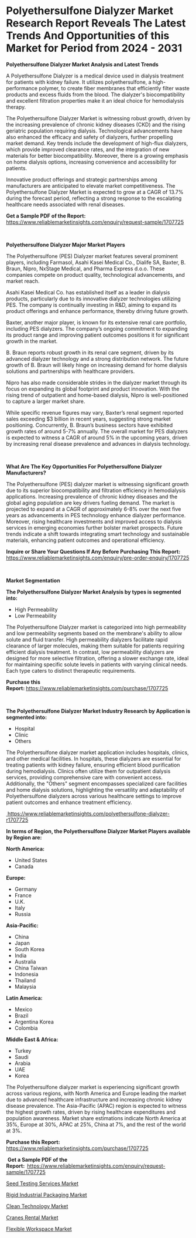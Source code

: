 <p><h1>Polyethersulfone Dialyzer Market Research Report Reveals The Latest Trends And Opportunities of this Market for Period from 2024 - 2031</h1></p><p><strong>Polyethersulfone Dialyzer Market Analysis and Latest Trends</strong></p>
<p><p>A Polyethersulfone Dialyzer is a medical device used in dialysis treatment for patients with kidney failure. It utilizes polyethersulfone, a high-performance polymer, to create fiber membranes that efficiently filter waste products and excess fluids from the blood. The dialyzer's biocompatibility and excellent filtration properties make it an ideal choice for hemodialysis therapy.</p><p>The Polyethersulfone Dialyzer Market is witnessing robust growth, driven by the increasing prevalence of chronic kidney diseases (CKD) and the rising geriatric population requiring dialysis. Technological advancements have also enhanced the efficacy and safety of dialyzers, further propelling market demand. Key trends include the development of high-flux dialyzers, which provide improved clearance rates, and the integration of new materials for better biocompatibility. Moreover, there is a growing emphasis on home dialysis options, increasing convenience and accessibility for patients. </p><p>Innovative product offerings and strategic partnerships among manufacturers are anticipated to elevate market competitiveness. The Polyethersulfone Dialyzer Market is expected to grow at a CAGR of 13.7% during the forecast period, reflecting a strong response to the escalating healthcare needs associated with renal diseases.</p></p>
<p><strong>Get a Sample PDF of the Report:&nbsp;</strong> <a href="https://www.reliablemarketinsights.com/enquiry/request-sample/1707725?utm_campaign=1347&utm_medium=2&utm_source=Github&utm_content=ia&utm_term=07102024&utm_id=polyethersulfone-dialyzer">https://www.reliablemarketinsights.com/enquiry/request-sample/1707725</a></p>
<p>&nbsp;</p>
<p><strong>Polyethersulfone Dialyzer Major Market Players</strong></p>
<p><p>The Polyethersulfone (PES) Dialyzer market features several prominent players, including Farmasol, Asahi Kasei Medical Co., Dialife SA, Baxter, B. Braun, Nipro, NxStage Medical, and Pharma Express d.o.o. These companies compete on product quality, technological advancements, and market reach.</p><p>Asahi Kasei Medical Co. has established itself as a leader in dialysis products, particularly due to its innovative dialyzer technologies utilizing PES. The company is continually investing in R&D, aiming to expand its product offerings and enhance performance, thereby driving future growth.</p><p>Baxter, another major player, is known for its extensive renal care portfolio, including PES dialyzers. The company’s ongoing commitment to expanding its product range and improving patient outcomes positions it for significant growth in the market.</p><p>B. Braun reports robust growth in its renal care segment, driven by its advanced dialyzer technology and a strong distribution network. The future growth of B. Braun will likely hinge on increasing demand for home dialysis solutions and partnerships with healthcare providers.</p><p>Nipro has also made considerable strides in the dialyzer market through its focus on expanding its global footprint and product innovation. With the rising trend of outpatient and home-based dialysis, Nipro is well-positioned to capture a larger market share.</p><p>While specific revenue figures may vary, Baxter’s renal segment reported sales exceeding $3 billion in recent years, suggesting strong market positioning. Concurrently, B. Braun’s business sectors have exhibited growth rates of around 5-7% annually. The overall market for PES dialyzers is expected to witness a CAGR of around 5% in the upcoming years, driven by increasing renal disease prevalence and advances in dialysis technology.</p></p>
<p>&nbsp;</p>
<p><strong>What Are The Key Opportunities For Polyethersulfone Dialyzer Manufacturers?</strong></p>
<p><p>The Polyethersulfone (PES) dialyzer market is witnessing significant growth due to its superior biocompatibility and filtration efficiency in hemodialysis applications. Increasing prevalence of chronic kidney diseases and the global aging population are key drivers fueling demand. The market is projected to expand at a CAGR of approximately 6-8% over the next five years as advancements in PES technology enhance dialyzer performance. Moreover, rising healthcare investments and improved access to dialysis services in emerging economies further bolster market prospects. Future trends indicate a shift towards integrating smart technology and sustainable materials, enhancing patient outcomes and operational efficiency.</p></p>
<p><strong>Inquire or Share Your Questions If Any Before Purchasing This Report:</strong> <a href="https://www.reliablemarketinsights.com/enquiry/pre-order-enquiry/1707725?utm_campaign=1347&utm_medium=2&utm_source=Github&utm_content=ia&utm_term=07102024&utm_id=polyethersulfone-dialyzer">https://www.reliablemarketinsights.com/enquiry/pre-order-enquiry/1707725</a></p>
<p>&nbsp;</p>
<p><strong>Market Segmentation</strong></p>
<p><strong>The Polyethersulfone Dialyzer Market Analysis by types is segmented into:</strong></p>
<p><ul><li>High Permeability</li><li>Low Permeability</li></ul></p>
<p><p>The Polyethersulfone Dialyzer market is categorized into high permeability and low permeability segments based on the membrane's ability to allow solute and fluid transfer. High permeability dialyzers facilitate rapid clearance of larger molecules, making them suitable for patients requiring efficient dialysis treatment. In contrast, low permeability dialyzers are designed for more selective filtration, offering a slower exchange rate, ideal for maintaining specific solute levels in patients with varying clinical needs. Each type caters to distinct therapeutic requirements.</p></p>
<p><strong>Purchase this Report:&nbsp;</strong><a href="https://www.reliablemarketinsights.com/purchase/1707725?utm_campaign=1347&utm_medium=2&utm_source=Github&utm_content=ia&utm_term=07102024&utm_id=polyethersulfone-dialyzer">https://www.reliablemarketinsights.com/purchase/1707725</a></p>
<p>&nbsp;</p>
<p><strong>The Polyethersulfone Dialyzer Market Industry Research by Application is segmented into:</strong></p>
<p><ul><li>Hospital</li><li>Clinic</li><li>Others</li></ul></p>
<p><p>The Polyethersulfone dialyzer market application includes hospitals, clinics, and other medical facilities. In hospitals, these dialyzers are essential for treating patients with kidney failure, ensuring efficient blood purification during hemodialysis. Clinics often utilize them for outpatient dialysis services, providing comprehensive care with convenient access. Additionally, the "Others" segment encompasses specialized care facilities and home dialysis solutions, highlighting the versatility and adaptability of Polyethersulfone dialyzers across various healthcare settings to improve patient outcomes and enhance treatment efficiency.</p></p>
<p><a href="https://www.reliablemarketinsights.com/polyethersulfone-dialyzer-r1707725?utm_campaign=1347&utm_medium=2&utm_source=Github&utm_content=ia&utm_term=07102024&utm_id=polyethersulfone-dialyzer">&nbsp;https://www.reliablemarketinsights.com/polyethersulfone-dialyzer-r1707725</a></p>
<p><strong>In terms of Region, the Polyethersulfone Dialyzer Market Players available by Region are:</strong></p>
<p>
    <p> <strong> North America: </strong>
        <ul>
            <li>United States</li>
            <li>Canada</li>
        </ul>
        </p> 
    <p> <strong> Europe: </strong>
        <ul>
            <li>Germany</li>
            <li>France</li>
            <li>U.K.</li>
            <li>Italy</li>
            <li>Russia</li>
        </ul>
        </p> 
    <p> <strong> Asia-Pacific: </strong>
        <ul>
            <li>China</li>
            <li>Japan</li>
            <li>South Korea</li>
            <li>India</li>
            <li>Australia</li>
            <li>China Taiwan</li>
            <li>Indonesia</li>
            <li>Thailand</li>
            <li>Malaysia</li>
        </ul>
        </p> 
    <p> <strong> Latin America: </strong>
        <ul>
            <li>Mexico</li>
            <li>Brazil</li>
            <li>Argentina Korea</li>
            <li>Colombia</li>
        </ul>
        </p> 
    <p> <strong> Middle East & Africa: </strong>
        <ul>
            <li>Turkey</li>
            <li>Saudi</li>
            <li>Arabia</li>
            <li>UAE</li>
            <li>Korea</li>
        </ul>
    </p>
    </p>
<p><p>The Polyethersulfone dialyzer market is experiencing significant growth across various regions, with North America and Europe leading the market due to advanced healthcare infrastructure and increasing chronic kidney disease prevalence. The Asia-Pacific (APAC) region is expected to witness the highest growth rates, driven by rising healthcare expenditures and population awareness. Market share estimations indicate North America at 35%, Europe at 30%, APAC at 25%, China at 7%, and the rest of the world at 3%.</p></p>
<p><strong>Purchase this Report: </strong><a href="https://www.reliablemarketinsights.com/purchase/1707725?utm_campaign=1347&utm_medium=2&utm_source=Github&utm_content=ia&utm_term=07102024&utm_id=polyethersulfone-dialyzer">https://www.reliablemarketinsights.com/purchase/1707725</a></p>
<p>&nbsp;<strong>Get a Sample PDF of the Report:&nbsp;&nbsp;</strong><a href="https://www.reliablemarketinsights.com/enquiry/request-sample/1707725?utm_campaign=1347&utm_medium=2&utm_source=Github&utm_content=ia&utm_term=07102024&utm_id=polyethersulfone-dialyzer">https://www.reliablemarketinsights.com/enquiry/request-sample/1707725</a></p>
<p><strong></strong></p>
<p><p><a href="https://www.linkedin.com/pulse/navigating-global-seed-testing-services-market-landscape-ma5ee?utm_campaign=1347&utm_medium=2&utm_source=Github&utm_content=ia&utm_term=07102024&utm_id=polyethersulfone-dialyzer">Seed Testing Services Market</a></p><p><a href="https://www.linkedin.com/pulse/global-rigid-industrial-packaging-market-trends-innovations-rxgee?utm_campaign=1347&utm_medium=2&utm_source=Github&utm_content=ia&utm_term=07102024&utm_id=polyethersulfone-dialyzer">Rigid Industrial Packaging Market</a></p><p><a href="https://www.linkedin.com/pulse/global-clean-technology-market-opportunities-challenges2024-9vvae?utm_campaign=1347&utm_medium=2&utm_source=Github&utm_content=ia&utm_term=07102024&utm_id=polyethersulfone-dialyzer">Clean Technology Market</a></p><p><a href="https://www.linkedin.com/pulse/evaluating-global-cranes-rental-market-trends-growth-opportunities-s4lae?utm_campaign=1347&utm_medium=2&utm_source=Github&utm_content=ia&utm_term=07102024&utm_id=polyethersulfone-dialyzer">Cranes Rental Market</a></p><p><a href="https://www.linkedin.com/pulse/unveiling-market-trends-global-flexible-workspace-growth-regional-iigwe?utm_campaign=1347&utm_medium=2&utm_source=Github&utm_content=ia&utm_term=07102024&utm_id=polyethersulfone-dialyzer">Flexible Workspace Market</a></p></p>